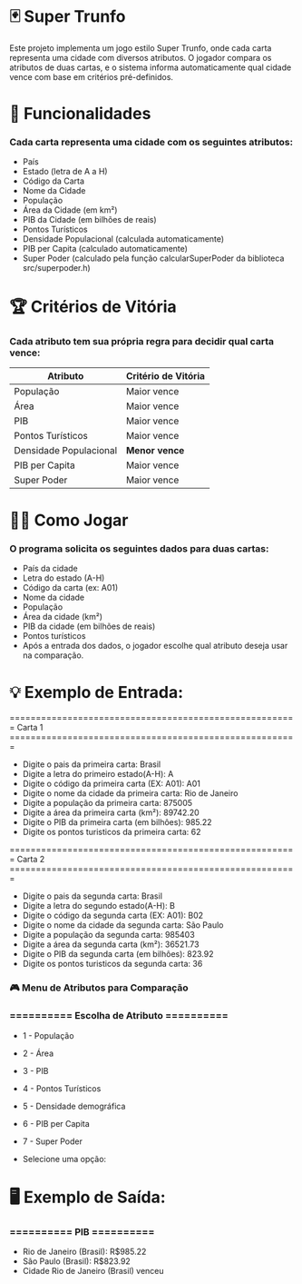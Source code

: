 # 🃏 Super Trunfo
Este projeto implementa um jogo estilo Super Trunfo, onde cada carta representa uma cidade com diversos atributos. O jogador compara os atributos de duas cartas, e o sistema informa automaticamente qual cidade vence com base em critérios pré-definidos.

# 🚀 Funcionalidades
### Cada carta representa uma cidade com os seguintes atributos:

- País
- Estado (letra de A a H)
- Código da Carta
- Nome da Cidade
- População
- Área da Cidade (em km²)
- PIB da Cidade (em bilhões de reais)
- Pontos Turísticos
- Densidade Populacional (calculada automaticamente)
- PIB per Capita (calculado automaticamente)
- Super Poder (calculado pela função calcularSuperPoder da biblioteca src/superpoder.h)

# 🏆 Critérios de Vitória
### Cada atributo tem sua própria regra para decidir qual carta vence:

| Atributo               | Critério de Vitória   |
|------------------------|-----------------------|
| População              | Maior vence           |
| Área                   | Maior vence           |
| PIB                    | Maior vence           |
| Pontos Turísticos      | Maior vence           |
| Densidade Populacional | **Menor vence**       |
| PIB per Capita         | Maior vence           |
| Super Poder            | Maior vence           |

# 🧑‍💻 Como Jogar
### O programa solicita os seguintes dados para duas cartas:

- País da cidade
- Letra do estado (A-H)
- Código da carta (ex: A01)
- Nome da cidade
- População
- Área da cidade (km²)
- PIB da cidade (em bilhões de reais)
- Pontos turísticos
- Após a entrada dos dados, o jogador escolhe qual atributo deseja usar na comparação.

# 💡 Exemplo de Entrada:
======================================================= Carta 1 =======================================================
- Digite o pais da primeira carta: Brasil
- Digite a letra do primeiro estado(A-H): A
- Digite o código da primeira carta (EX: A01): A01
- Digite o nome da cidade da primeira carta: Rio de Janeiro
- Digite a população da primeira carta: 875005
- Digite a área da primeira carta (km²): 89742.20
- Digite o PIB da primeira carta (em bilhôes): 985.22
- Digite os pontos turisticos da primeira carta: 62

======================================================= Carta 2 =======================================================
- Digite o pais da segunda carta: Brasil
- Digite a letra do segundo estado(A-H): B
- Digite o código da segunda carta (EX: A01): B02
- Digite o nome da cidade da segunda carta: São Paulo
- Digite a população da segunda carta: 985403
- Digite a área da segunda carta (km²): 36521.73
- Digite o PIB da segunda carta (em bilhôes): 823.92
- Digite os pontos turisticos da segunda carta: 36

### 🎮 Menu de Atributos para Comparação
### ========== Escolha de Atributo ==========
- 1 - População
- 2 - Área
- 3 - PIB
- 4 - Pontos Turísticos
- 5 - Densidade demográfica
- 6 - PIB per Capita
- 7 - Super Poder

- Selecione uma opção:

# 🖥️ Exemplo de Saída:
### ========== PIB ==========
- Rio de Janeiro (Brasil): R$985.22
- São Paulo (Brasil): R$823.92
- Cidade Rio de Janeiro (Brasil) venceu